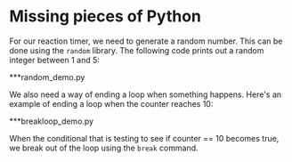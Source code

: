 # Missing pieces of Python

For our reaction timer, we need to generate a random number. This can be done using the `random` library. The following code prints out a random integer between 1 and 5:

***random_demo.py

We also need a way of ending a loop when something happens. Here's an example of ending a loop when the counter reaches 10:

***breakloop_demo.py

When the conditional that is testing to see if counter == 10 becomes true, we break out of the loop using the `break` command.
